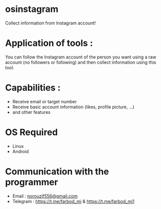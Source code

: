 # osinstagram
Collect information from Instagram account!

# Application of tools :

You can follow the Instagram account of the person you want using a raw account (no followers or following) and then collect information using this tool.

# Capabilities :

* Receive email or target number
* Receive basic account information (likes, profile picture, ...)
* and other features

# OS Required
- Linux
- Android


# Communication with the programmer
- Email : norouzif556@gmail.com
- Telegram : https://t.me/farbod_mi & https://t.me/farbod_mi1
